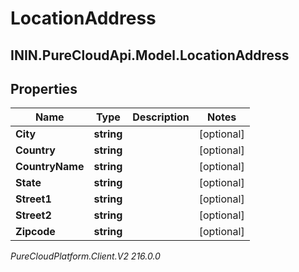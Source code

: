 # LocationAddress

## ININ.PureCloudApi.Model.LocationAddress

## Properties

|Name | Type | Description | Notes|
|------------ | ------------- | ------------- | -------------|
| **City** | **string** |  | [optional] |
| **Country** | **string** |  | [optional] |
| **CountryName** | **string** |  | [optional] |
| **State** | **string** |  | [optional] |
| **Street1** | **string** |  | [optional] |
| **Street2** | **string** |  | [optional] |
| **Zipcode** | **string** |  | [optional] |



_PureCloudPlatform.Client.V2 216.0.0_
